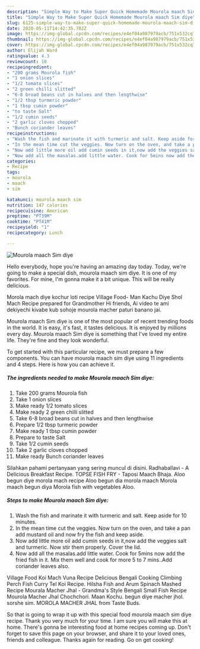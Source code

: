 ```yaml
---
description: "Simple Way to Make Super Quick Homemade Mourola maach Sim diye"
title: "Simple Way to Make Super Quick Homemade Mourola maach Sim diye"
slug: 6125-simple-way-to-make-super-quick-homemade-mourola-maach-sim-diye
date: 2020-05-11T14:42:35.702Z
image: https://img-global.cpcdn.com/recipes/e4ef04a987979acb/751x532cq70/mourola-maach-sim-diye-recipe-main-photo.jpg
thumbnail: https://img-global.cpcdn.com/recipes/e4ef04a987979acb/751x532cq70/mourola-maach-sim-diye-recipe-main-photo.jpg
cover: https://img-global.cpcdn.com/recipes/e4ef04a987979acb/751x532cq70/mourola-maach-sim-diye-recipe-main-photo.jpg
author: Elijah Ward
ratingvalue: 4.3
reviewcount: 10
recipeingredient:
- "200 grams Mourola fish"
- "1 onion slices"
- "1/2 tomato slices"
- "2 green chilli slitted"
- "6-8 broad beans cut in halves and then lengthwise"
- "1/2 tbsp turmeric powder"
- "1 tbsp cumin powder"
- "to taste Salt"
- "1/2 cumin seeds"
- "2 garlic cloves chopped"
- "Bunch coriander leaves"
recipeinstructions:
- "Wash the fish and marinate it with turmeric and salt. Keep aside for 10 minutes."
- "In the mean time cut the veggies. Now turn on the oven, and take a pan add mustard oil and now fry the fish and keep aside."
- "Now add little more oil add cumin seeds in it,now add the veggies salt and turmeric. Now stir them properly. Cover the lid."
- "Now add all the masalas.add little water. Cook for 5mins now add the fried fish in it. Mix them well and cook for more 5 to 7 mins..Add coriander leaves also."
categories:
- Recipe
tags:
- mourola
- maach
- sim

katakunci: mourola maach sim 
nutrition: 147 calories
recipecuisine: American
preptime: "PT39M"
cooktime: "PT41M"
recipeyield: "1"
recipecategory: Lunch

---
```



![Mourola maach Sim diye](https://img-global.cpcdn.com/recipes/e4ef04a987979acb/751x532cq70/mourola-maach-sim-diye-recipe-main-photo.jpg)

Hello everybody, hope you're having an amazing day today. Today, we're going to make a special dish, mourola maach sim diye. It is one of my favorites. For mine, I'm gonna make it a bit unique. This will be really delicious.

Morola mach diye kochur loti recipe Village Food- Man Kachu Diye Shol Mach Recipe prepared for Grandmother Hi friends, Ai video te ami dekiyechi kivabe kub sohoje mourola macher paturi banano jai.

Mourola maach Sim diye is one of the most popular of recent trending foods in the world. It is easy, it's fast, it tastes delicious. It is enjoyed by millions every day. Mourola maach Sim diye is something that I've loved my entire life. They're fine and they look wonderful.


To get started with this particular recipe, we must prepare a few components. You can have mourola maach sim diye using 11 ingredients and 4 steps. Here is how you can achieve it.

<!--inarticleads1-->

##### The ingredients needed to make Mourola maach Sim diye:

1. Take 200 grams Mourola fish
1. Take 1 onion slices
1. Make ready 1/2 tomato slices
1. Make ready 2 green chilli slitted
1. Take 6-8 broad beans cut in halves and then lengthwise
1. Prepare 1/2 tbsp turmeric powder
1. Make ready 1 tbsp cumin powder
1. Prepare to taste Salt
1. Take 1/2 cumin seeds
1. Take 2 garlic cloves chopped
1. Make ready Bunch coriander leaves


Silahkan pahami pertanyaan yang sering muncul di disini. Radhaballavi - A Delicious Breakfast Recipe. TOPSE FISH FRY - Taposi Maach Bhaja. Aloo begun diye morola mach recipe Aloo begun dia morola maach Morola maach begun diya Morola fish with vegetables Aloo. 

<!--inarticleads2-->

##### Steps to make Mourola maach Sim diye:

1. Wash the fish and marinate it with turmeric and salt. Keep aside for 10 minutes.
1. In the mean time cut the veggies. Now turn on the oven, and take a pan add mustard oil and now fry the fish and keep aside.
1. Now add little more oil add cumin seeds in it,now add the veggies salt and turmeric. Now stir them properly. Cover the lid.
1. Now add all the masalas.add little water. Cook for 5mins now add the fried fish in it. Mix them well and cook for more 5 to 7 mins..Add coriander leaves also.


Village Food Koi Mach Vuna Recipe Delicious Bengali Cooking Climbing Perch Fish Curry Tel Koi Recipe. Hilsha Fish and Arum Spinach Mashed Recipe Mourala Macher Jhal - Grandma&#39;s Style Bengali Small Fish Recipe Mourola Macher Jhal Chochchori. Maan Kochu. begun diye macher jhol. sorshe sim. MOROLA MACHER JHAL from Taste Buds. 

So that is going to wrap it up with this special food mourola maach sim diye recipe. Thank you very much for your time. I am sure you will make this at home. There's gonna be interesting food at home recipes coming up. Don't forget to save this page on your browser, and share it to your loved ones, friends and colleague. Thanks again for reading. Go on get cooking!

